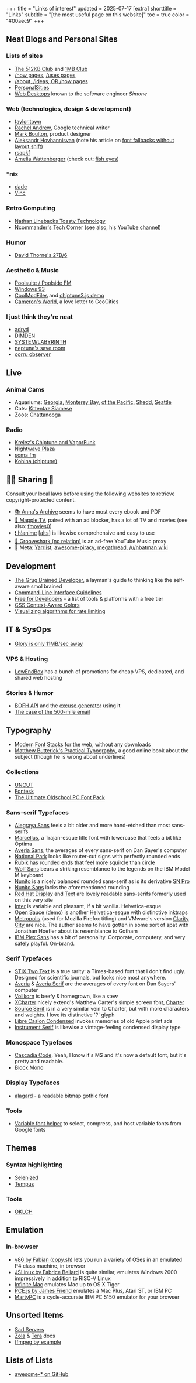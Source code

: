 +++
title = "Links of interest"
updated = 2025-07-17
[extra]
shorttitle = "Links"
subtitle = "[the most useful page on this website]"
toc = true
color = "#00aec9"
+++

Neat Blogs and Personal Sites
-----------------------------

### Lists of sites
* [The 512KB Club](https://512kb.club/) and [1MB Club](https://1mb.club/)
* [/now pages](https://nownownow.com/), [/uses pages](https://uses.tech/)
* [/about, /ideas, OR /now pages](https://aboutideasnow.com/)
* [PersonalSit.es](https://personalsit.es/)
* [Web Desktops](https://simone.computer/#/webdesktops) known to the software engineer *Simone*

### Web (technologies, design & development)
* [taylor.town](https://taylor.town/)
* [Rachel Andrew](https://rachelandrew.co.uk/), Google technical writer
* [Mark Boulton](https://markboulton.co.uk/), product designer
* [Aleksandr Hovhannisyan](https://www.aleksandrhovhannisyan.com/) (note his article on [font fallbacks without layout shift](https://www.aleksandrhovhannisyan.com/blog/perfect-font-fallbacks/))
* [rsapkf](https://rsapkf.org/)
* [Amelia Wattenberger](https://wattenberger.com/) (check out: [fish eyes](https://wattenberger.com/thoughts/fish-eye))

### *nix
* [dade](https://0xda.de/blog/)
* [Vinc](https://vinc.cc/)

### Retro Computing
* [Nathan Linebacks Toasty Technology](https://toastytech.com/)
* [Ncommander's Tech Corner](https://casadevall.pro/) (see also, his [YouTube channel](https://www.youtube.com/@NCommander/))

### Humor
* [David Thorne's 27B/6](https://27bslash6.com/index.html)

### Aesthetic & Music
* [Poolsuite / Poolside FM](https://poolsuite.net/)
* [Windows 93](https://www.windows93.net/)
* [CoolModFiles](https://coolmodfiles.com/) and [chiptune3.js demo](https://drsnuggles.github.io/chiptune/demo.html)
* [Cameron's World](https://www.cameronsworld.net/), a love letter to GeoCities

### I just think they're neat
* [adryd](https://adryd.com/)
* [DIMDEN](https://dimden.dev/)
* [SYSTEM/LABYRINTH](https://syslbnth.neocities.org/)
* [neptune's save room](https://xpvm.net/)
* [corru observer](https://corru.observer/)

Live
--------------
### Animal Cams
* Aquariums: [Georgia](https://www.georgiaaquarium.org/webcam/), [Monterey Bay](https://www.montereybayaquarium.org/animals/live-cams), [of the Pacific](https://www.aquariumofpacific.org/exhibits/webcams), [Shedd](https://www.sheddaquarium.org/), [Seattle](https://www.youtube.com/@seattleaquarium/streams)
* Cats: [Kittentaz Siamese](https://kittentanz.com/live-webcam)
* Zoos: [Chattanooga](https://chattzoo.org/explore/video-stream)

### Radio
* [Krelez's Chiptune and VaporFunk](http://79.120.11.40:8000/)
* [Nightwave Plaza](https://plaza.one/)
* [soma fm](https://somafm.com/)
* [Kohina (chiptune)](https://www.kohina.com/)

🏴‍☠️ Sharing 🦜
--------------
Consult your local laws before using the following websites to retrieve copyright-protected content.
* [📚 Anna's Archive](https://annas-archive.org) seems to have most every ebook and PDF
* [🍁 Mapple.TV](https://mapple.tv), paired with an ad blocker, has a lot of TV and movies (see also: [fmovies0](https://fmovies0.cc/))
* [❗ h!anime](https://hianime.gs) [[alts](https://hianime.tv)] is likewise comprehensive and easy to use
* [🦈 Grooveshark (no relation)](https://groovesharks.org/) is an ad-free YouTube Music proxy
* 🔗 Meta: [Yarrlist](https://yarrlist.com/), [awesome-piracy](https://shakil-shahadat.github.io/awesome-piracy/), [megathread](https://old.reddit.com/r/Piracy/wiki/megathread), [/u/nbatman wiki](https://old.reddit.com/r/FREEMEDIAHECKYEAH/wiki/index)

## Development
* [The Grug Brained Developer](https://grugbrain.dev/), a layman's guide to thinking like the self-aware smol brained
* [Command-Line Interface Guidelines](https://clig.dev/)
* [Free for Developers](https://free-for.dev/) - a list of tools & platforms with a free tier
* [CSS Context-Aware Colors](https://buttondown.com/cascade/archive/015-context-aware-colors/)
* [Visualizing algorithms for rate limiting](https://smudge.ai/blog/ratelimit-algorithms)

IT & SysOps
--------------------
* [Glory is only 11MB/sec away](https://thmsmlr.com/cheap-infra)

### VPS & Hosting
* [LowEndBox](https://lowendbox.com/) has a bunch of promotions for cheap VPS, dedicated, and shared web hosting

### Stories & Humor
* [BOFH API](https://bombeck.io/projects/bastard-operator-from-hell-generator) and the [excuse generator](https://it-excuse.bombeck.io/) using it
* [The case of the 500-mile email](https://www.ibiblio.org/harris/500milemail.html)

Typography
------------------
* [Modern Font Stacks](https://modernfontstacks.com/) for the web, without any downloads
* [Matthew Butterick's Practical Typography](https://practicaltypography.com/), a good online book about the subject (though he is wrong about underlines)

### Collections
* [UNCUT](https://uncut.wtf/)
* [Fontesk](https://fontesk.com/)
* [The Ultimate Oldschool PC Font Pack](https://int10h.org/oldschool-pc-fonts/)

### Sans-serif Typefaces

* [Alegraya Sans](https://fonts.google.com/specimen/Alegreya+Sans) feels a bit older and more hand-etched than most sans-serifs
* [Marcellus](https://fonts.google.com/specimen/Marcellus), a Trajan-esque title font with lowercase that feels a bit like Optima
* [Averia Sans](https://fonts.google.com/specimen/Averia+Sans+Libre), the averages of every sans-serif on Dan Sayer's computer
* [National Park](https://nationalparktypeface.com/) looks like router-cut signs with perfectly rounded ends
* [Rubik](https://fonts.google.com/specimen/Rubik) has rounded ends that feel more squircle than circle
* [Wolf Sans](https://fonts2u.com/wolf-sans-regular.font) bears a striking resemblance to the legends on the IBM Model M keyboard
* [Nunito](https://fonts.google.com/specimen/Nunito) is a nicely balanced rounded sans-serif as is its derivative [SN Pro](https://supernotes.app/open-source/sn-pro/)
* [Nunito Sans](https://fonts.google.com/specimen/Nunito+Sans) lacks the aforementioned rounding
* [Red Hat Display](https://fonts.google.com/specimen/Red+Hat+Display) and [Text](https://fonts.google.com/specimen/Red+Hat+Text) are lovely readable sans-serifs formerly used on this very site
* [Inter](https://rsms.me/inter/) is variable and pleasant, if a bit vanilla. Helvetica-esque
* [Open Sauce](https://github.com/marcologous/Open-Sauce-Fonts) ([demo](https://www.behance.net/gallery/94876543/Open-Sauce-Sans-Typeface)) is another Helvetica-esque with distinctive inktraps
* [Metropolis](https://fontesk.com/metropolis-typeface/) (used for Mozilla Firefox titling) and VMware's version [Clarity City](https://fontesk.com/clarity-city-typeface/) are nice. The author seems to have gotten in some sort of spat with Jonathan Hoefler about its resemblance to Gotham
* [IBM Plex Sans](https://www.ibm.com/plex/) has a bit of personality. Corporate, computery, and very safely playful. On-brand.

### Serif Typefaces
* [STIX Two Text](https://fonts.google.com/specimen/STIX+Two+Text) is a true rarity: a Times-based font that I don't find ugly. Designed for scientific journals, but looks nice most anywhere.
* [Averia](https://fonts.google.com/specimen/Averia+Libre) & [Averia Serif](https://fonts.google.com/specimen/Averia+Serif+Libre) are the averages of every font on Dan Sayers' computer
* [Vollkorn](https://fonts.google.com/specimen/Vollkorn) is beefy & homegrown, like a stew
* [XCharter](https://fontesk.com/xcharter-typeface/) nicely extend's Matthew Carter's simple screen font, [Charter](https://practicaltypography.com/charter.html)
* [Source Serif](https://fonts.google.com/specimen/Source+Serif+4) is in a very similar vein to Charter, but with more characters and weights. I love its distinctive '?' glyph
* [Libre Caslon Condensed](https://github.com/ertekinno/libre-caslon-condensed) invokes memories of old Apple print ads
* [Instrument Serif](https://fonts.google.com/specimen/Instrument+Serif) is likewise a vintage-feeling condensed display type

### Monospace Typefaces
* [Cascadia Code](https://github.com/microsoft/cascadia-code). Yeah, I know it's M$ and it's now a default font, but it's pretty and readable.
* [Block Mono](https://blockmonofont.com/)

### Display Typefaces
* [alagard](https://www.dafont.com/alagard.font) - a readable bitmap gothic font

### Tools
* [Variable font helper](https://variable-font-helper.web.app/) to select, compress, and host variable fonts from Google fonts

Themes
--------------

### Syntax highlighting
* [Selenized](https://github.com/jan-warchol/selenized)
* [Tempus](https://github.com/protesilaos/tempus-themes)

### Tools
* [OKLCH](https://oklch.com/)

Emulation
-------------
### In-browser
* [v86 by Fabian (copy.sh)](https://copy.sh/v86/) lets you run a variety of OSes in an emulated P4 class machine, in browser
* [JSLinux by Fabrice Bellard](https://bellard.org/jslinux/) is quite similar, emulates Windows 2000 impressively in addition to RISC-V Linux
* [Infinite Mac](https://infinitemac.org/) emulates Mac up to OS X Tiger
* [PCE.js by James Friend](https://infinitemac.org/) emulates a Mac Plus, Atari ST, or IBM PC
* [MartyPC](https://martypc.net) is a cycle-accurate IBM PC 5150 emulator for your browser

## Unsorted Items
* [Sad Servers](https://sadservers.com/)
* [Zola](https://www.getzola.org/documentation) & [Tera](https://keats.github.io/tera/docs/) docs
* [ffmpeg by example](https://ffmpegbyexample.com/)

## Lists of Lists
* [awesome-* on GitHub](https://github.com/sindresorhus/awesome#readme)
